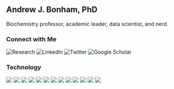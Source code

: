 ## Andrew J. Bonham, PhD

Biochemistry professor, academic leader, data scientist, and nerd.
### Connect with Me

[<img align="left" alt="Research" src="https://img.shields.io/badge/My_Research-019733?style=for-the-badge&logo=academia&logoColor=white" />][research] [<img align="left" alt="LinkedIn" src="https://img.shields.io/badge/linkedin-%230077B5.svg?&style=for-the-badge&logo=linkedin&logoColor=white" />][linkedin] [<img align="left" alt="Twitter" src="https://img.shields.io/badge/Twitter-1DA1F2?style=for-the-badge&logo=twitter&logoColor=white" />][twitter] [<img align="left" alt="Google Scholar" src="https://img.shields.io/badge/Google_Scholar-4285F4?style=for-the-badge&logo=google-scholar&logoColor=white" />][twitter] 

<br />

### Technology

![](https://img.shields.io/badge/Code-Python-informational?style=flat&logo=python&logoColor=white&color=3776AB) ![](https://img.shields.io/badge/Shell-Zsh-informational?style=flat&logo=gnu-bash&logoColor=white&color=4EAA25) ![](https://img.shields.io/badge/Shell-Bash-informational?style=flat&logo=gnu-bash&logoColor=white&color=4EAA25) ![](https://img.shields.io/badge/Editor-VS_Code-informational?style=flat&logo=visual-studio-code&logoColor=white&color=007ACC) ![](https://img.shields.io/badge/Tools-Pandas-informational?style=flat&logo=pandas&logoColor=white&color=150458) ![](https://img.shields.io/badge/Tools-Plotly_Dash-informational?style=flat&logo=flask&logoColor=white&color=000000) ![](https://img.shields.io/badge/Tools-Bootstrap-informational?style=flat&logo=bootstrap&logoColor=white&color=563D7C) ![](https://img.shields.io/badge/Tools-Heroku-informational?style=flat&logo=heroku&logoColor=white&color=430098) ![](https://img.shields.io/badge/Tools-Amazon_AWS-informational?style=flat&logo=amazon-aws&logoColor=white&color=232F3E) ![](https://img.shields.io/badge/Tools-PyPi-informational?style=flat&logo=pypi&logoColor=white&color=3775A9) ![](https://img.shields.io/badge/OS-OS_X-informational?style=flat&logo=apple&logoColor=white&color=000000) ![](https://img.shields.io/badge/OS-Windows-informational?style=flat&logo=windows&logoColor=white&color=0078D6) ![](https://img.shields.io/badge/OS-Ubuntu-informational?style=flat&logo=ubuntu&logoColor=white&color=E95420)

<br />

<!-- ### Github Stats -->

<!-- ![Top Langs](https://github-readme-stats.vercel.app/api/top-langs/?username=Paradoxdruid&hide=makefile&layout=compact&theme=buefy) -->



[linkedin]: https://www.linkedin.com/in/andrewjbonham
[twitter]: https://twitter.com/andrewjbonham
[research]: https://bonhamlab.com 
